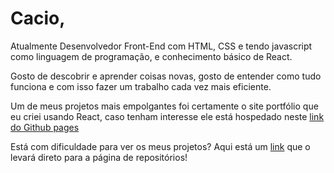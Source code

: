 # Cacio,
Atualmente Desenvolvedor Front-End com HTML, CSS e tendo javascript como linguagem de programação, e conhecimento básico de React.

Gosto de descobrir e aprender coisas novas, gosto de entender como tudo funciona e com isso fazer um trabalho cada vez mais eficiente.
  
Um de meus projetos mais empolgantes foi certamente o site portfólio que eu criei usando React, caso tenham interesse ele está hospedado neste <a href="https://caciodavi.github.io/Site-Portfolio/">link do Github pages</a>

Está com dificuldade para ver os meus projetos? Aqui está um <a href="https://github.com/CacioDavi?tab=repositories">link</a> que o levará direto para a página de repositórios!
